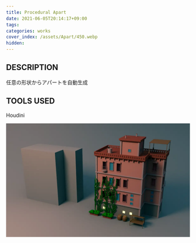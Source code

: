 ```yaml
---
title: Procedural Apart
date: 2021-06-05T20:14:17+09:00
tags: 
categories: works
cover_index: /assets/Apart/450.webp
hidden: 
---
```


## DESCRIPTION
任意の形状からアパートを自動生成

## TOOLS USED
Houdini

![](/assets/Apart/01.webp)